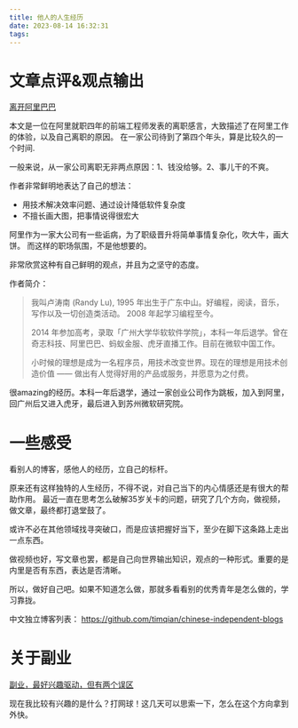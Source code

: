 ```yaml
---
title: 他人的人生经历
date: 2023-08-14 16:32:31
tags:
---
```


# 文章点评&观点输出
[离开阿里巴巴](https://mp.weixin.qq.com/s?__biz=MzIxMzEzMjM5NQ==&mid=2651081722&idx=1&sn=4abf2384d0af9caa77eb8dbf3a9ad778&chksm=8c4b9efebb3c17e8f479873a8c27d90b8fcac5111b6217a49c642768707dbaf868b472d1ce69&from=industrynews&version=4.1.8.6020&platform=win#rd)

本文是一位在阿里就职四年的前端工程师发表的离职感言，大致描述了在阿里工作的体验，以及自己离职的原因。
在一家公司待到了第四个年头，算是比较久的一个时间.

一般来说，从一家公司离职无非两点原因：1、钱没给够。2、事儿干的不爽。

作者非常鲜明地表达了自己的想法：
- 用技术解决效率问题、通过设计降低软件复杂度
- 不擅长画大图，把事情说得很宏大

阿里作为一家大公司有一些诟病，为了职级晋升将简单事情复杂化，吹大牛，画大饼。
而这样的职场氛围，不是他想要的。

非常欣赏这种有自己鲜明的观点，并且为之坚守的态度。

作者简介：
>我叫卢涛南 (Randy Lu), 1995 年出生于广东中山。好编程，阅读，音乐，写作以及一切创造类活动。 2008 年起学习编程至今。
>
>2014 年参加高考，录取「广州大学华软软件学院」，本科一年后退学。曾在奇志科技、阿里巴巴、蚂蚁金服、虎牙直播工作。目前在微软中国工作。
>
>小时候的理想是成为一名程序员，用技术改变世界。现在的理想是用技术创造价值 —— 做出有人觉得好用的产品或服务，并愿意为之付费。

很amazing的经历。本科一年后退学，通过一家创业公司作为跳板，加入到阿里，回广州后又进入虎牙，最后进入到苏州微软研究院。

# 一些感受
看别人的博客，感他人的经历，立自己的标杆。

原来还有这样独特的人生经历，不得不说，对自己当下的内心情感还是有很大的帮助作用。
最近一直在思考怎么破解35岁关卡的问题，研究了几个方向，做视频，做文章，最终都打退堂鼓了。

或许不必在其他领域找寻突破口，而是应该把握好当下，至少在脚下这条路上走出一点东西。

做视频也好，写文章也罢，都是自己向世界输出知识，观点的一种形式。重要的是内里是否有东西，表达是否清晰。

所以，做好自己吧。如果不知道怎么做，那就多看看别的优秀青年是怎么做的，学习靠拢。

中文独立博客列表：
https://github.com/timqian/chinese-independent-blogs

# 关于副业
[副业，最好兴趣驱动，但有两个误区](https://blog.csdn.net/iamsujie/article/details/131950231?spm=1001.2014.3001.5501)

现在我比较有兴趣的是什么？打网球！这几天可以思索一下，怎么在这个方向拿到外快。